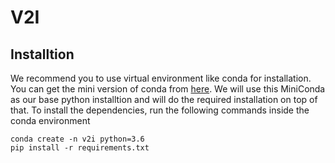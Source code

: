 # V2I

## Installtion

We recommend you to use virtual environment like conda for installation. You can get the mini version of conda from [here](https://docs.conda.io/en/latest/miniconda.html). We will use this MiniConda as our base python installtion and will do the required installation on top of that. To install the dependencies, run the following commands inside the conda environment

```
conda create -n v2i python=3.6
pip install -r requirements.txt
```